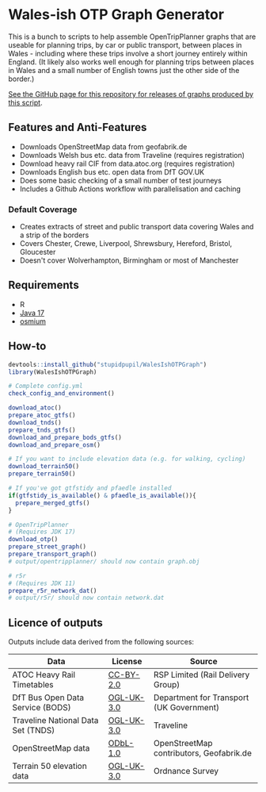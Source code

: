 # Wales-ish OTP Graph Generator

This is a bunch to scripts to help assemble OpenTripPlanner graphs that are useable for planning trips, by car or public transport, between places in Wales - including where these trips involve a short journey entirely within England. (It likely also works well enough for planning trips between places in Wales and a small number of English towns just the other side of the border.)

[See the GitHub page for this repository for releases of graphs produced by this script](https://stupidpupil.github.io/wales_ish_otp_graph/).

## Features and Anti-Features

- Downloads OpenStreetMap data from geofabrik.de
- Downloads Welsh bus etc. data from Traveline (requires registration)
- Download heavy rail CIF from data.atoc.org (requires registration)
- Downloads English bus etc. open data from DfT GOV.UK
- Does some basic checking of a small number of test journeys
- Includes a Github Actions workflow with parallelisation and caching

### Default Coverage
- Creates extracts of street and public transport data covering Wales and a strip of the borders
- Covers Chester, Crewe, Liverpool, Shrewsbury, Hereford, Bristol, Gloucester
- Doesn't cover Wolverhampton, Birmingham or most of Manchester

## Requirements
- R
- [Java 17](https://adoptium.net)
- [osmium](https://osmcode.org/osmium-tool/)

## How-to

```R
devtools::install_github("stupidpupil/WalesIshOTPGraph")
library(WalesIshOTPGraph)

# Complete config.yml
check_config_and_environment()

download_atoc()
prepare_atoc_gtfs()
download_tnds()
prepare_tnds_gtfs()
download_and_prepare_bods_gtfs()
download_and_prepare_osm()

# If you want to include elevation data (e.g. for walking, cycling)
download_terrain50()
prepare_terrain50()

# If you've got gtfstidy and pfaedle installed
if(gtfstidy_is_available() & pfaedle_is_available()){
  prepare_merged_gtfs()
}

# OpenTripPlanner
# (Requires JDK 17)
download_otp()
prepare_street_graph()
prepare_transport_graph()
# output/opentripplanner/ should now contain graph.obj

# r5r
# (Requires JDK 11)
prepare_r5r_network_dat()
# output/r5r/ should now contain network.dat


```
## Licence of outputs

Outputs include data derived from the following sources:

| Data                       | License                                                                             | Source                                   |
|----------------------------|-------------------------------------------------------------------------------------|------------------------------------------|
| ATOC Heavy Rail Timetables | [CC-BY-2.0](https://creativecommons.org/licenses/by/2.0/uk/legalcode)    | RSP Limited (Rail Delivery Group)                              |
| DfT Bus Open Data Service (BODS) | [OGL-UK-3.0](https://www.nationalarchives.gov.uk/doc/open-government-licence/version/3/) | Department for Transport (UK Government)  |
| Traveline National Data Set (TNDS) | [OGL-UK-3.0](https://www.nationalarchives.gov.uk/doc/open-government-licence/version/3/) | Traveline  |
| OpenStreetMap data         | [ODbL-1.0](https://opendatacommons.org/licenses/odbl/)                                  | OpenStreetMap contributors, Geofabrik.de |
| Terrain 50 elevation data  | [OGL-UK-3.0](https://www.nationalarchives.gov.uk/doc/open-government-licence/version/3/) | Ordnance Survey                      |

